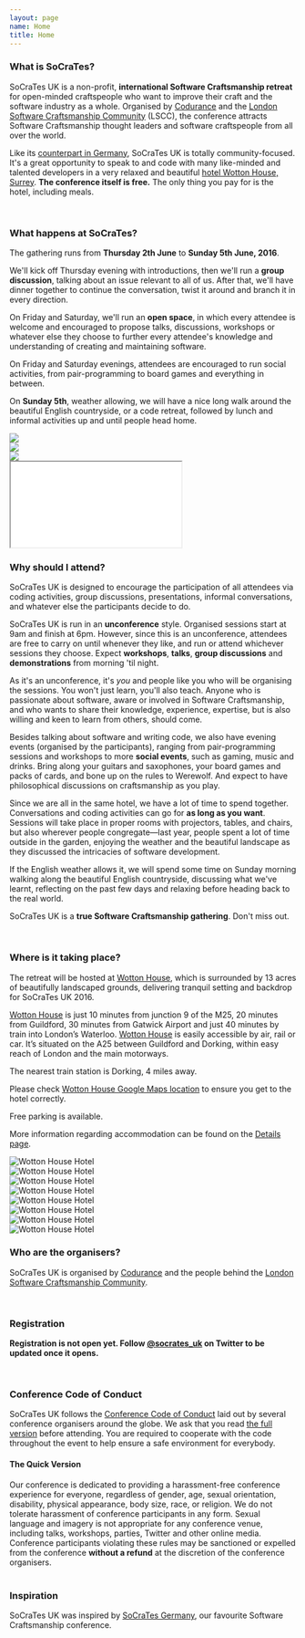 ```yaml
---
layout: page
name: Home
title: Home
---
```


### What is SoCraTes?

SoCraTes UK is a non-profit, **international Software Craftsmanship retreat** for open-minded craftspeople who want to improve their craft and the software industry as a whole. Organised by [Codurance][Codurance] and the [London Software Craftsmanship Community][LSCC] (LSCC), the conference attracts Software Craftsmanship thought leaders and software craftspeople from all over the world.

Like its [counterpart in Germany][SoCraTes Germany], SoCraTes UK is totally community-focused. It's a great opportunity to speak to and code with many like-minded and talented developers in a very relaxed and beautiful [hotel Wotton House, Surrey][WottonHouse]. **The conference itself is free.** The only thing you pay for is the hotel, including meals.

<br>

### What happens at SoCraTes?

The gathering runs from **Thursday 2th June** to **Sunday 5th June, 2016**.

We'll kick off Thursday evening with introductions, then we'll run a **group discussion**, talking about an issue relevant to all of us. After that, we'll have dinner together to continue the conversation, twist it around and branch it in every direction.

On Friday and Saturday, we'll run an **open space**, in which every attendee is welcome and encouraged to propose talks, discussions, workshops or whatever else they choose to further every attendee's knowledge and understanding of creating and maintaining software.

On Friday and Saturday evenings, attendees are encouraged to run social activities, from pair-programming to board games and everything in between.

On **Sunday 5th**, weather allowing, we will have a nice long walk around the beautiful English countryside, or a code retreat, followed by lunch and informal activities up and until people head home.

<div class="conference-photogrid">
	<div class="row">
		<div class="col-md-6">
			<img class="img-responsive thumbnail" src="img/2014/sandroSession.jpg">
		</div>
		<div class="col-md-6">
			<img class="img-responsive thumbnail" src="img/2014/outdoors.jpg">
		</div>
	</div>
	<div class="row">
		<div class="col-md-6">
			<img class="img-responsive thumbnail" src="img/2014/screenCode.jpg">
		</div>
		<div class="col-md-6">
			<div class="embed-responsive embed-responsive-4by3 thumbnail">
  			<iframe class="embed-responsive-item" src="//www.youtube.com/embed/Jb3jQiSRdYM"></iframe>
			</div>
		</div>
	</div>
</div>

### Why should I attend?

SoCraTes UK is designed to encourage the participation of all attendees via coding activities, group discussions, presentations, informal conversations, and whatever else the participants decide to do.

SoCraTes UK is run in an **unconference** style. Organised sessions start at 9am and finish at 6pm. However, since this is an unconference, attendees are free to carry on until whenever they like, and run or attend whichever sessions they choose. Expect **workshops**, **talks**, **group discussions** and **demonstrations** from morning 'til night.

As it's an unconference, it's *you* and people like you who will be organising the sessions. You won't just learn, you'll also teach. Anyone who is passionate about software, aware or involved in Software Craftsmanship, and who wants to share their knowledge, experience, expertise, but is also willing and keen to learn from others, should come.

Besides talking about software and writing code, we also have evening events (organised by the participants), ranging from pair-programming sessions and workshops to more **social events**, such as gaming, music and drinks. Bring along your guitars and saxophones, your board games and packs of cards, and bone up on the rules to Werewolf. And expect to have philosophical discussions on craftsmanship as you play.

Since we are all in the same hotel, we have a lot of time to spend together. Conversations and coding activities can go for **as long as you want**. Sessions will take place in proper rooms with projectors, tables, and chairs, but also wherever people congregate—last year, people spent a lot of time outside in the garden, enjoying the weather and the beautiful landscape as they discussed the intricacies of software development.

If the English weather allows it, we will spend some time on Sunday morning walking along the beautiful English countryside, discussing what we've learnt, reflecting on the past few days and relaxing before heading back to the real world.

SoCraTes UK is a **true Software Craftsmanship gathering**. Don't miss out.

<br>

### Where is it taking place?

The retreat will be hosted at [Wotton House][WottonHouse], which is surrounded by 13 acres of beautifully landscaped grounds, delivering tranquil setting and backdrop for SoCraTes UK 2016. 

[Wotton House][WottonHouse] is just 10 minutes from junction 9 of the M25, 20 minutes from Guildford, 30 minutes from Gatwick Airport and just 40 minutes by train into London’s Waterloo. [Wotton House][WottonHouse] is easily accessible by air, rail or car. It’s situated on the A25 between Guildford and Dorking, within easy reach of London and the main motorways.

The nearest train station is Dorking, 4 miles away.

Please check [Wotton House Google Maps location][WottonGoogleMaps] to ensure you get to the hotel correctly.

Free parking is available.

More information regarding accommodation can be found on the [Details page][Details].

<div class="conference-location-images">
	<div class="row">
		<div class="col-md-6">
			<img src="img/wotton/wotton3.jpg" class="thumbnail img-responsive" alt="Wotton House Hotel"/>
		</div>
		<div class="col-md-6">
			<img src="img/wotton/wotton5.jpg" class="thumbnail img-responsive" alt="Wotton House Hotel"/>
		</div>
	</div>
	<div class="row">
		<div class="col-md-6">
			<img src="img/wotton/wotton9.jpg" class="thumbnail img-responsive" alt="Wotton House Hotel"/>
		</div>
		<div class="col-md-6">
			<img src="img/wotton/wotton2.jpg" class="thumbnail img-responsive" alt="Wotton House Hotel"/>
		</div>
	</div>
	<div class="row">
		<div class="col-md-6">
			<img src="img/wotton/wotton1.jpg" class="thumbnail img-responsive" alt="Wotton House Hotel"/>
		</div>
		<div class="col-md-6">
			<img src="img/wotton/wotton7.jpg" class="thumbnail img-responsive" alt="Wotton House Hotel"/>
		</div>
	</div>
	<div class="row">
		<div class="col-md-6">
			<img src="img/wotton/wotton8.jpg" class="thumbnail img-responsive" alt="Wotton House Hotel"/>
		</div>
		<div class="col-md-6">
			<img src="img/wotton/wotton11.jpg" class="thumbnail img-responsive" alt="Wotton House Hotel"/>
		</div>
	</div>
</div>

[LSCC]: http://www.meetup.com/london-software-craftsmanship/
[WottonHouse]: http://www.wottonhousedorkingsurrey.co.uk/
[WottonGoogleMaps]: https://www.google.co.uk/maps/place/Wotton+House/@51.210842,-0.3960782,135m/data=!3m1!1e3!4m7!1m4!3m3!1s0x0:0x0!2zNTHCsDEyJzM5LjIiTiAwwrAyMyc0NC42Ilc!3b1!3m1!1s0x0000000000000000:0x9b7aa884271af6b5!6m1!1e1?hl=en
[Details]: details.html

### Who are the organisers?

SoCraTes UK is organised by [Codurance][Codurance] and the people behind the [London Software Craftsmanship Community][LSCC].

[Codurance]: http://www.codurance.com
[LSCC]: http://www.meetup.com/london-software-craftsmanship/

<br>

### Registration

**Registration is not open yet. Follow [@socrates_uk][@socrates_uk] on Twitter to be updated once it opens.**

<br>

### Conference Code of Conduct

SoCraTes UK follows the [Conference Code of Conduct][] laid out by several conference organisers around the globe. We ask that you read [the full version][Conference Code of Conduct] before attending. You are required to cooperate with the code throughout the event to help ensure a safe environment for everybody.

#### The Quick Version

<div class = "well">
	<span class="glyphicon glyphicon-exclamation-sign" aria-hidden="true"></span> Our conference is dedicated to providing a harassment-free conference experience for everyone, regardless of gender, age, sexual orientation, disability, physical appearance, body size, race, or religion. We do not tolerate harassment of conference participants in any form. Sexual language and imagery is not appropriate for any conference venue, including talks, workshops, parties, Twitter and other online media. Conference participants violating these rules may be sanctioned or expelled from the conference <strong>without a refund</strong> at the discretion of the conference organisers.
</div>

<br>

### Inspiration

SoCraTes UK was inspired by [SoCraTes Germany][], our favourite Software Craftsmanship conference.

[@socrates_uk]: https://twitter.com/socrates_uk
[SoCraTes Germany]: http://www.socrates-conference.de/
[Farncombe Gallery]: http://farncombeconferencecentre.com/venue/gallery/
[Conference Code of Conduct]: http://confcodeofconduct.com/
